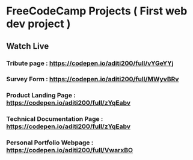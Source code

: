 # FreeCodeCamp Projects ( First web dev project )
## Watch Live 
### Tribute page : https://codepen.io/aditi200/full/vYGeYYj
### Survey Form : https://codepen.io/aditi200/full/MWyvBRv
### Product Landing Page : https://codepen.io/aditi200/full/zYqEabv
### Technical Documentation Page : https://codepen.io/aditi200/full/zYqEabv
### Personal Portfolio Webpage : https://codepen.io/aditi200/full/VwarxBO
